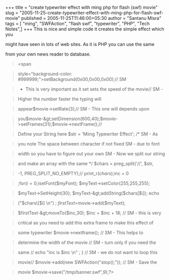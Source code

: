 +++
title = "create typewriter effect with ming php for flash (swf) movie"
slug = "2005-11-25-create-typewriter-effect-with-ming-php-for-flash-swf-movie"
published = 2005-11-25T11:46:00+05:30
author = "Santanu Misra"
tags = [ "ming", "SWFAction", "flash swf", "typewriter", "PHP", "Tech Notes",]
+++
This is nice and simple code it creates the simple effect which you
might have seen in lots of web sites. As it is PHP you can use the same
from your own news reader to database.

  
  

> <span
> style="background-color: #999999;">setBackground(0x00,0x00,0x00);// SM
> - This is very important as it set sets the speed of the movie// SM -
> Higher the number faster the typing will
> appear$movie-&gt;setRate(3);// SM - This one will depends upon
> you$movie-&gt;setDimension(600,40);$movie-&gt;setFrames(31);$movie-&gt;nextFrame();//
> Define your String here $str = 'Miing Typewriter Effect'; /\* SM - As
> you note The space between character if not fixed SM - due to font
> width so you have to figure out your own SM - Now we split our string
> and make an array with the same \*/ $chars = preg\_split('//', $str,
> -1, PREG\_SPLIT\_NO\_EMPTY);// print\_r($chars);$inc = 0
> ;for($i=0;$isetFont($myFont); $myText-&gt;setColor(255,255,255);
> $myText-&gt;SetHeight(30); $myText-&gt;addString($chars\[$i\]); echo
> ("$chars\[$i\] \\n") ; $firstText=$movie-&gt;add($myText);
> $firstText-&gt;moveTo($inc,30); $inc = $inc + 18; // SM - this is very
> critical as you need to add this extra frame to make this effect of
> some typewriter $movie-&gt;nextframe(); // SM - This helps to
> determine the width of the movie // SM - turn only if you need the
> same // echo "inc is $inc \\n" ; } // SM - we do not want to loop this
> movie// $movie-&gt;add(new SWFAction("stop();")); // SM - Save the
> movie $movie-&gt;save("/tmp/banner.swf",9);?&gt;</span>
